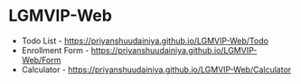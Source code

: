 # LGMVIP-Web
* Todo List - https://priyanshuudainiya.github.io/LGMVIP-Web/Todo
* Enrollment Form - https://priyanshuudainiya.github.io/LGMVIP-Web/Form
* Calculator - https://priyanshuudainiya.github.io/LGMVIP-Web/Calculator
